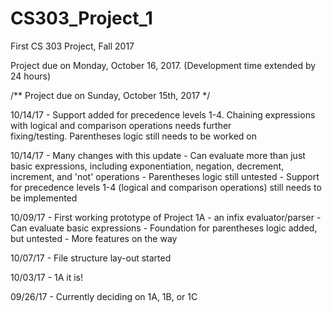 # CS303_Project_1
First CS 303 Project, Fall 2017

Project due on Monday, October 16, 2017.  (Development time extended by 24 hours)

/** Project due on Sunday, October 15th, 2017 */

10/14/17 - Support added for precedence levels 1-4.  Chaining expressions with logical and comparison operations needs further         
           fixing/testing. Parentheses logic still needs to be worked on

10/14/17 - Many changes with this update
         - Can evaluate more than just basic expressions, including exponentiation, negation, decrement, increment, and 'not' operations
         - Parentheses logic still untested
         - Support for precedence levels 1-4 (logical and comparison operations) still needs to be implemented

10/09/17 - First working prototype of Project 1A - an infix evaluator/parser
         - Can evaluate basic expressions
         - Foundation for parentheses logic added, but untested
         - More features on the way

10/07/17 - File structure lay-out started

10/03/17 - 1A it is!

09/26/17 - Currently deciding on 1A, 1B, or 1C
